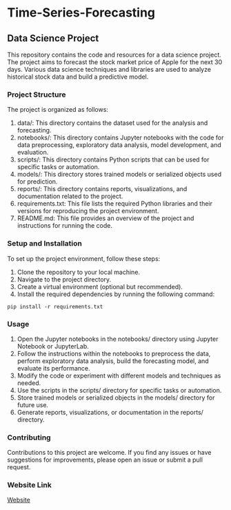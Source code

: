 # Time-Series-Forecasting

## Data Science Project
This repository contains the code and resources for a data science project. The project aims to forecast the stock market price of Apple for the next 30 days. Various data science techniques and libraries are used to analyze historical stock data and build a predictive model.

### Project Structure
The project is organized as follows:

1) data/: This directory contains the dataset used for the analysis and forecasting.
2) notebooks/: This directory contains Jupyter notebooks with the code for data preprocessing, exploratory data analysis, model development, and evaluation.
3) scripts/: This directory contains Python scripts that can be used for specific tasks or automation.
4) models/: This directory stores trained models or serialized objects used for prediction.
5) reports/: This directory contains reports, visualizations, and documentation related to the project.
6) requirements.txt: This file lists the required Python libraries and their versions for reproducing the project environment.
7) README.md: This file provides an overview of the project and instructions for running the code.

### Setup and Installation
To set up the project environment, follow these steps:

1) Clone the repository to your local machine.
2) Navigate to the project directory.
3) Create a virtual environment (optional but recommended).
4) Install the required dependencies by running the following command:
```
pip install -r requirements.txt
```

### Usage
1) Open the Jupyter notebooks in the notebooks/ directory using Jupyter Notebook or JupyterLab.
2) Follow the instructions within the notebooks to preprocess the data, perform exploratory data analysis, build the forecasting model, and evaluate its performance.
3) Modify the code or experiment with different models and techniques as needed.
4) Use the scripts in the scripts/ directory for specific tasks or automation.
5) Store trained models or serialized objects in the models/ directory for future use.
6) Generate reports, visualizations, or documentation in the reports/ directory.


### Contributing
Contributions to this project are welcome. If you find any issues or have suggestions for improvements, please open an issue or submit a pull request.

### Website Link
[Website](https://hemantbk-time-series-forecasting-app-ztpfsu.streamlit.app/)
